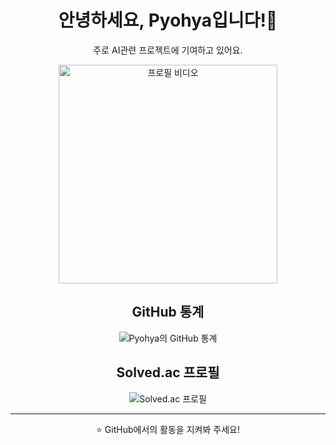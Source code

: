 <div align="center">

# 안녕하세요, Pyohya입니다!👋

<p>주로 AI관련 프로젝트에 기여하고 있어요.</p>
<img src="https://wallpaperwaifu.com/wp-content/uploads/2023/01/bocchi-chan-dinosaur-bocchi-the-rock-thumb.jpg" width="350" alt="프로필 비디오">

## GitHub 통계

<img src="https://github-readme-stats.vercel.app/api?username=Pyohya&show_icons=true&theme=tokyonight" alt="Pyohya의 GitHub 통계" />

## Solved.ac 프로필

<img src="http://mazassumnida.wtf/api/v2/generate_badge?boj=pyohya" alt="Solved.ac 프로필" />

---

⭐️ GitHub에서의 활동을 지켜봐 주세요!

</div>
